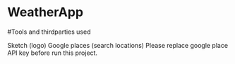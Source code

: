 # WeatherApp

#Tools and thirdparties used

Sketch (logo)
Google places (search locations)
Please replace google place API key  before run this project.
